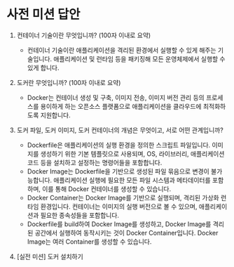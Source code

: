# 사전 미션 답안

1. 컨테이너 기술이란 무엇입니까? (100자 이내로 요약)

    - 컨테이너 기술이란 애플리케이션을 격리된 환경에서 실행할 수 있게 해주는 기술입니다. 애플리케이션 및 런타임 등을 패키징해 모든 운영체제에서 실행할 수 있게 합니다.

2. 도커란 무엇입니까? (100자 이내로 요약)

    - Docker는 컨테이너 생성 및 구축, 이미지 전송, 이미지 버전 관리 등의 프로세스를 용이하게 하는 오픈소스 플랫폼으로 애플리케이션을 클라우드에 최적화하도록 지원합니다.

3. 도커 파일, 도커 이미지, 도커 컨테이너의 개념은 무엇이고, 서로 어떤 관계입니까?

    - Dockerfile은 애플리케이션의 실행 환경을 정의한 스크립트 파일입니다. 이미지를 생성하기 위한 기본 템플릿으로 사용되며, OS, 라이브러리, 애플리케이션 코드 등을 설치하고 설정하는 명령어들을 포함합니다.
    - Docker Image는 Dockerfile을 기반으로 생성된 파일 묶음으로 변경이 불가능합니다. 애플리케이션 실행에 필요한 모든 파일 시스템과 메타데이터를 포함하며, 이를 통해 Docker 컨테이너를 생성할 수 있습니다.
    - Docker Container는 Docker Image를 기반으로 실행되며, 격리된 가상화 런타임 환경입니다. 컨테이너는 이미지의 실행 버전으로 볼 수 있으며, 애플리케이션과 필요한 종속성들을 포함합니다.
    - Dockerfile를 build하여 Docker Image를 생성하고, Docker Image를 격리된 공간에서 실행하여 동작시키는 것이 Docker Container입니다. Docker Image는 여러 Container를 생성할 수 있습니다.

4. [실전 미션] 도커 설치하기
